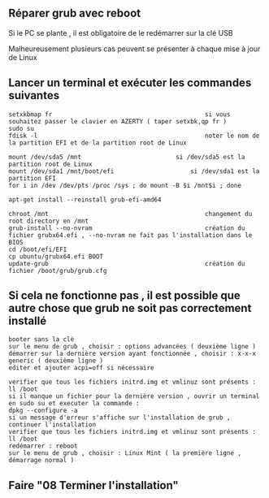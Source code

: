 ## Réparer grub avec reboot

Si le PC se plante , il est obligatoire de le redémarrer sur la clé USB

Malheureusement plusieurs cas peuvent se présenter à chaque mise à jour de Linux 

## Lancer un terminal et exécuter les commandes suivantes

	setxkbmap fr                                          si vous souhaitez passer le clavier en AZERTY ( taper setxbk,qp fr )
	sudo su
	fdisk -l                                              noter le nom de la partition EFI et de la partition root de Linux
	
	mount /dev/sda5 /mnt    		              si /dev/sda5 est la partition root de Linux
	mount /dev/sda1 /mnt/boot/efi		    	      si /dev/sda1 est la partition EFI
	for i in /dev /dev/pts /proc /sys ; do mount -B $i /mnt$i ; done
	
	apt-get install --reinstall grub-efi-amd64
	
	chroot /mnt                                           changement du root directory en /mnt
	grub-install --no-nvram                               création du fichier grubx64.efi , --no-nvram ne fait pas l'installation dans le BIOS
	cd /boot/efi/EFI
	cp ubuntu/grubx64.efi BOOT
	update-grub                                           création du fichier /boot/grub/grub.cfg

## Si cela ne fonctionne pas , il est possible que autre chose que grub ne soit pas correctement installé

	booter sans la clé
	sur le menu de grub , choisir : options advancées ( deuxième ligne )
	démarrer sur la dernière version ayant fonctionnée , choisir : x-x-x generic ( deuxième ligne )
	editer et ajouter acpi=off si nécessaire
	
	verifier que tous les fichiers initrd.img et vmlinuz sont présents : ll /boot
	si il manque un fichier pour la dernière version , ouvrir un terminal en sudo su et executer la commande :
	dpkg --configure -a
	si un message d'erreur s'affiche sur l'installation de grub , continuer l'installation 
	verifier que tous les fichiers initrd.img et vmlinuz sont présents : ll /boot
	redémarrer : reboot
	sur le menu de grub , choisir : Linux Mint ( la première ligne , démarrage normal )
	
## Faire "08 Terminer l'installation"

